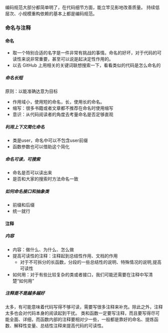 编码规范大部分都简单明了，在代码细节方面，能立竿见影地改善质量。
持续低层次、小规模重构依赖的基本上都是编码规范。
### 命名与注释
#### 命名
- 取一个特别合适的名字是一件非常有挑战的事情。命名的好坏，对于代码的可读性来说非常重要，甚至可以说是起决定性作用的。
- 以去 GitHub 上用相关的关键词联想搜索一下，看看类似的代码是怎么命名的
##### 命名长短
原则：以能准确达意为目标
- 作用域小，使用短的命名，长，使用长的命名。
- 缩写：很多书籍或者文章都不推荐在命名时使用缩写
- 意识：从代码阅读者的角度去考量命名是否足够直观
##### 利用上下文简化命名
- 类是user，命名中可以不包含user前缀
- 函数参数也可以借助这个简化
##### 命名可读，可搜索
- 命名是否可以读出来
- 是否和大家的搜索时方法命名一致
##### 如何命名接口和抽象类
- 前缀和后缀
- 统一就行
#### 注释
##### 内容
- 内容：做什么、为什么、怎么做
- 提高可读性的注释：注释起到总结性作用、文档的作用
	- 对于不可拆分的长函数，分段的一些总结性的说明、特殊情况的说明,提高可读性
- 如何用：对于有些比较复杂的类或者接口，我们可能还需要在注释中写清楚“如何用”
##### 注释是不是越多越好
太多，有可能意味着代码写得不够可读，需要写很多注释来补充。除此之外，注释太多也会对代码本身的阅读起到干扰。
类和函数一定要写注释，而且要写得尽可能全面、详细，而函数内部的注释要相对少一些，一般都是靠好的命名、提炼函数、解释性变量、总结性注释来提高代码的可读性。
